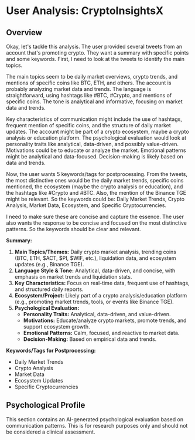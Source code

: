 # User Analysis: CryptoInsightsX

## Overview

<think>
Okay, let's tackle this analysis. The user provided several tweets from an account that's promoting crypto. They want a summary with specific points and some keywords. First, I need to look at the tweets to identify the main topics.

The main topics seem to be daily market overviews, crypto trends, and mentions of specific coins like BTC, ETH, and others. The account is probably analyzing market data and trends. The language is straightforward, using hashtags like #BTC, #Crypto, and mentions of specific coins. The tone is analytical and informative, focusing on market data and trends.

Key characteristics of communication might include the use of hashtags, frequent mention of specific coins, and the structure of daily market updates. The account might be part of a crypto ecosystem, maybe a crypto analysis or education platform. The psychological evaluation would look at personality traits like analytical, data-driven, and possibly value-driven. Motivations could be to educate or analyze the market. Emotional patterns might be analytical and data-focused. Decision-making is likely based on data and trends.

Now, the user wants 5 keywords/tags for postprocessing. From the tweets, the most distinctive ones would be the daily market trends, specific coins mentioned, the ecosystem (maybe the crypto analysis or education), and the hashtags like #Crypto and #BTC. Also, the mention of the Binance TGE might be relevant. So the keywords could be: Daily Market Trends, Crypto Analysis, Market Data, Ecosystem, and Specific Cryptocurrencies.

I need to make sure these are concise and capture the essence. The user also wants the response to be concise and focused on the most distinctive patterns. So the keywords should be clear and relevant.
</think>

**Summary:**  
1. **Main Topics/Themes:** Daily crypto market analysis, trending coins (BTC, ETH, $ACT, $PI, $WIF, etc.), liquidation data, and ecosystem updates (e.g., Binance TGE).  
2. **Language Style & Tone:** Analytical, data-driven, and concise, with emphasis on market trends and liquidation stats.  
3. **Key Characteristics:** Focus on real-time data, frequent use of hashtags, and structured daily reports.  
4. **Ecosystem/Project:** Likely part of a crypto analysis/education platform (e.g., promoting market trends, tools, or events like Binance TGE).  
5. **Psychological Evaluation:**  
   - **Personality Traits:** Analytical, data-driven, and value-driven.  
   - **Motivations:** Educate/analyze crypto markets, promote trends, and support ecosystem growth.  
   - **Emotional Patterns:** Calm, focused, and reactive to market data.  
   - **Decision-Making:** Based on empirical data and trends.  

**Keywords/Tags for Postprocessing:**  
- Daily Market Trends  
- Crypto Analysis  
- Market Data  
- Ecosystem Updates  
- Specific Cryptocurrencies

## Psychological Profile

This section contains an AI-generated psychological evaluation based on communication patterns. This is for research purposes only and should not be considered a clinical assessment.